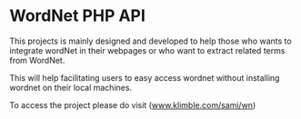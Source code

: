 # WordNet PHP API

This projects is mainly designed and developed to help those who wants to integrate wordNet in their webpages or who want to extract related terms from WordNet.

This will help facilitating users to easy access wordnet without installing wordnet on their local machines.

To access the project please do visit (www.klimble.com/sami/wn)


